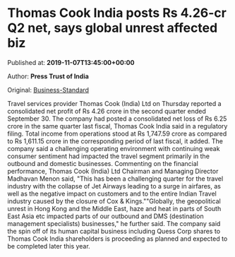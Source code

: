 
# Thomas Cook India posts Rs 4.26-cr Q2 net, says global unrest affected biz

Published at: **2019-11-07T13:45:00+00:00**

Author: **Press Trust of India**

Original: [Business-Standard](https://www.business-standard.com/article/pti-stories/thomas-cook-india-posts-net-profit-of-rs-4-26-cr-in-q2-119110701442_1.html)

Travel services provider Thomas Cook (India) Ltd on Thursday reported a consolidated net profit of Rs 4.26 crore in the second quarter ended September 30.
The company had posted a consolidated net loss of Rs 6.25 crore in the same quarter last fiscal, Thomas Cook India said in a regulatory filing.
Total income from operations stood at Rs 1,747.59 crore as compared to Rs 1,611.15 crore in the corresponding period of last fiscal, it added.
The company said a challenging operating environment with continuing weak consumer sentiment had impacted the travel segment primarily in the outbound and domestic businesses.
Commenting on the financial performance, Thomas Cook (India) Ltd Chairman and Managing Director Madhavan Menon said, "This has been a challenging quarter for the travel industry with the collapse of Jet Airways leading to a surge in airfares, as well as the negative impact on customers and to the entire Indian Travel industry caused by the closure of Cox & Kings.""Globally, the geopolitical unrest in Hong Kong and the Middle East, haze and heat in parts of South East Asia etc impacted parts of our outbound and DMS (destination management specialists) businesses," he further said.
The company said the spin off of its human capital business including Quess Corp shares to Thomas Cook India shareholders is proceeding as planned and expected to be completed later this year.
